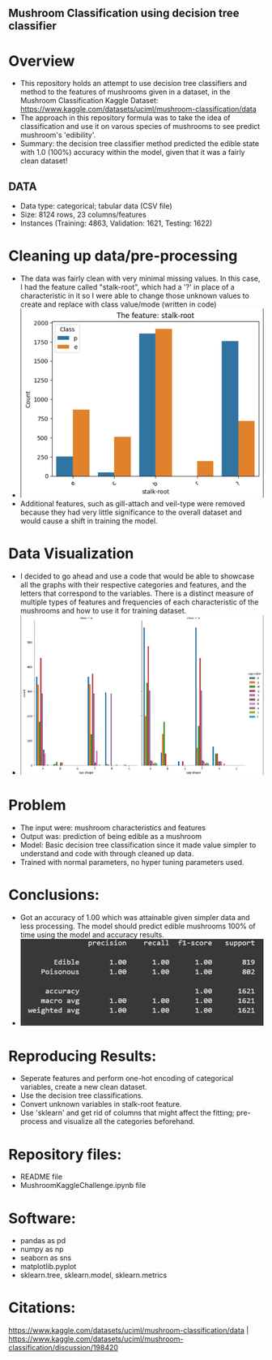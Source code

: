 ## Mushroom Classification using decision tree classifier
# Overview
* This repository holds an attempt to use decision tree classifiers and method to the features of mushrooms given in a dataset, in the Mushroom Classification Kaggle Dataset: https://www.kaggle.com/datasets/uciml/mushroom-classification/data
* The approach in this repository formula was to take the idea of classification and use it on varous species of mushrooms to see predict mushroom's 'edibility'.
* Summary: the decision tree classifier method predicted the edible state with 1.0 (100%) accuracy within the model, given that it was a fairly clean dataset!
## DATA
* Data type: categorical; tabular data (CSV file)
* Size: 8124 rows, 23 columns/features
* Instances (Training: 4863, Validation: 1621, Testing: 1622)
# Cleaning up data/pre-processing
* The data was fairly clean with very minimal missing values. In this case, I had the feature called "stalk-root", which had a '?' in place of a characteristic in it so I were able to change those unknown values to create and replace with class value/mode (written in code)
* ![stalk picture](stalk.png)
* Additional features, such as gill-attach and veil-type were removed because they had very little significance to the overall dataset and would cause a shift in training the model.
# Data Visualization
* I decided to go ahead and use a code that would be able to showcase all the graphs with their respective categories and features, and the letters that correspond to the variables. There is a distinct measure of multiple types of features and frequencies of each characteristic of the mushrooms and how to use it for training dataset.
* ![frequency](color.png)
# Problem
* The input were: mushroom characteristics and features
* Output was: prediction of being edible as a mushroom
* Model: Basic decision tree classification since it made value simpler to understand and code with through cleaned up data.
* Trained with normal parameters, no hyper tuning parameters used.
# Conclusions:
* Got an accuracy of 1.00 which was attainable given simpler data and less processing. The model should predict edible mushrooms 100% of time using the model and accuracy results.
* ![accuracy](precision.png)
# Reproducing Results:
* Seperate features and perform one-hot encoding of categorical variables, create a new clean dataset.
* Use the decision tree classifications.
* Convert unknown variables in stalk-root feature.
* Use 'sklearn' and get rid of columns that might affect the fitting; pre-process and visualize all the categories beforehand.
# Repository files:
* README file
* MushroomKaggleChallenge.ipynb file
# Software:
* pandas as pd
* numpy as np
* seaborn as sns
* matplotlib.pyplot
* sklearn.tree, sklearn.model, sklearn.metrics
# Citations: 
https://www.kaggle.com/datasets/uciml/mushroom-classification/data | 
https://www.kaggle.com/datasets/uciml/mushroom-classification/discussion/198420 
